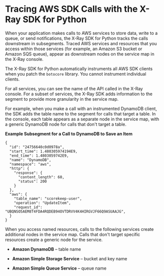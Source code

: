 # Tracing AWS SDK Calls with the X\-Ray SDK for Python<a name="xray-sdk-python-awssdkclients"></a>

When your application makes calls to AWS services to store data, write to a queue, or send notifications, the X\-Ray SDK for Python tracks the calls downstream in subsegments\. Traced AWS services and resources that you access within those services \(for example, an Amazon S3 bucket or Amazon SQS queue\), appear as downstream nodes on the service map in the X\-Ray console\.

The X\-Ray SDK for Python automatically instruments all AWS SDK clients when you patch the `botocore` library\. You cannot instrument individual clients\.

For all services, you can see the name of the API called in the X\-Ray console\. For a subset of services, the X\-Ray SDK adds information to the segment to provide more granularity in the service map\.

For example, when you make a call with an instrumented DynamoDB client, the SDK adds the table name to the segment for calls that target a table\. In the console, each table appears as a separate node in the service map, with a generic DynamoDB node for calls that don't target a table\.

**Example Subsegment for a Call to DynamoDB to Save an Item**  

```
{
  "id": "24756640c0d0978a",
  "start_time": 1.480305974194E9,
  "end_time": 1.4803059742E9,
  "name": "DynamoDB",
  "namespace": "aws",
  "http": {
    "response": {
      "content_length": 60,
      "status": 200
    }
  },
  "aws": {
    "table_name": "scorekeep-user",
    "operation": "UpdateItem",
    "request_id": "UBQNSO5AEM8T4FDA4RQDEB94OVTDRVV4K4HIRGVJF66Q9ASUAAJG",
  }
}
```

When you access named resources, calls to the following services create additional nodes in the service map\. Calls that don't target specific resources create a generic node for the service\.

+ **Amazon DynamoDB** – table name

+ **Amazon Simple Storage Service** – bucket and key name

+ **Amazon Simple Queue Service** – queue name